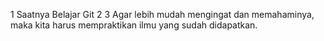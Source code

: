 1 Saatnya Belajar Git
2 
3 Agar lebih mudah mengingat dan memahaminya, maka kita harus mempraktikan ilmu yang sudah didapatkan.